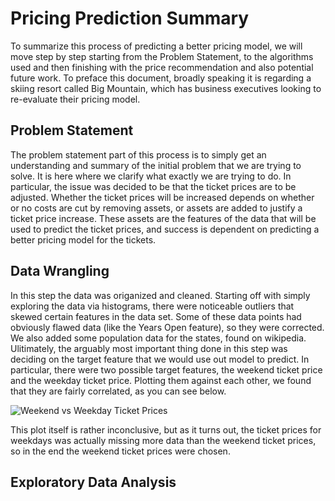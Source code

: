 # Pricing Prediction Summary

To summarize this process of predicting a better pricing model, we will move step by step starting from the Problem Statement, to the algorithms used and then finishing with the price recommendation and also potential future work. To preface this document, broadly speaking it is regarding a skiing resort called Big Mountain, which has business executives looking to re-evaluate their pricing model.

## Problem Statement

The problem statement part of this process is to simply get an understanding and summary of the initial problem that we are trying to solve. It is here where we clarify what exactly we are trying to do. In particular, the issue was decided to be that the ticket prices are to be adjusted. Whether the ticket prices will be increased depends on whether or no costs are cut by removing assets, or assets are added to justify a ticket price increase. These assets are the features of the data that will be used to predict the ticket prices, and success is dependent on predicting a better pricing model for the tickets.

## Data Wrangling

In this step the data was origanized and cleaned. Starting off with simply exploring the data via histograms, there were noticeable outliers that skewed certain features in the data set. Some of these data points had obviously flawed data (like the Years Open feature), so they were corrected. We also added some population data for the states, found on wikipedia. Ulitimately, the arguably most important thing done in this step was deciding on the target feature that we would use out model to predict. In particular, there were two possible target features, the weekend ticket price and the weekday ticket price. Plotting them against each other, we found that they are fairly correlated, as you can see below.

![Weekend vs Weekday Ticket Prices](https://user-images.githubusercontent.com/41649635/204149826-488d37fb-1c9d-415d-ae10-cd502b6b8db1.jpg)

This plot itself is rather inconclusive, but as it turns out, the ticket prices for weekdays was actually missing more data than the weekend ticket prices, so in the end the weekend ticket prices were chosen.

## Exploratory Data Analysis
